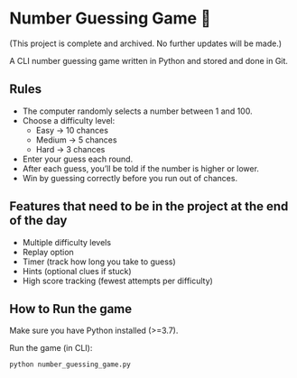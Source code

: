 # Number Guessing Game 🎲

(This project is complete and archived. No further updates will be made.)

A CLI number guessing game written in Python and stored and done in Git.

## Rules
- The computer randomly selects a number between 1 and 100.
- Choose a difficulty level:
  - Easy → 10 chances
  - Medium → 5 chances
  - Hard → 3 chances
- Enter your guess each round.
- After each guess, you’ll be told if the number is higher or lower.
- Win by guessing correctly before you run out of chances.

## Features that need to be in the project at the end of the day
- Multiple difficulty levels
- Replay option
- Timer (track how long you take to guess)
- Hints (optional clues if stuck)
- High score tracking (fewest attempts per difficulty)

## How to Run the game
Make sure you have Python installed (>=3.7).

Run the game (in CLI):
```bash
python number_guessing_game.py
